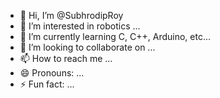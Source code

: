 - 👋 Hi, I’m @SubhrodipRoy
- 👀 I’m interested in robotics ...
- 🌱 I’m currently learning C, C++, Arduino, etc...
- 💞️ I’m looking to collaborate on ...
- 📫 How to reach me ...
- 😄 Pronouns: ...
- ⚡ Fun fact: ...

<!---
SubhrodipRoy/SubhrodipRoy is a ✨ special ✨ repository because its `README.md` (this file) appears on your GitHub profile.
You can click the Preview link to take a look at your changes.
--->
